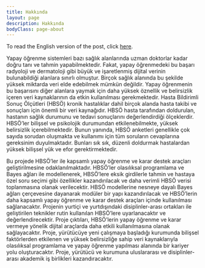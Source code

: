 ```yaml
---
title: Hakkında
layout: page
description: Hakkında
bodyClass: page-about
---
```


To read the English version of the post, click [here](/about.md/).

Yapay öğrenme sistemleri bazı sağlık alanlarında uzman doktorlar kadar doğru tanı ve tahmin yapabilmektedir. Fakat, yapay öğrenmedeki bu başarı radyoloji ve dermatoloji gibi büyük ve işaretlenmiş dijital verinin bulunabildiği alanlara sınırlı olmuştur. Birçok sağlık alanında bu şekilde yüksek miktarda veri elde edebilmek mümkün değildir. Yapay öğrenmenin bu başarısını diğer alanlara yaymak için daha yüksek öznellik ve belirsizlik içeren veri kaynaklarının da etkin kullanılması gerekmektedir. Hasta Bildirimli Sonuç Ölçütleri (HBSÖ) kronik hastalıklar dahil birçok alanda hasta takibi ve sonuçları için önemli bir veri kaynağıdır. HBSÖ hasta tarafından doldurulan, hastanın sağlık durumunu ve tedavi sonuçlarını değerlendirdiği ölçeklerdir. HBSÖ’ler bilişsel ve psikolojik durumundan etkilenebilmekte, yüksek belirsizlik içerebilmektedir. Bunun yanında, HBSÖ anketleri genellikle çok sayıda sorudan oluşmakta ve kullanımı için tüm soruların cevaplarına gereksinim duyulmaktadır. Bunları sık sık, düzenli doldurmak hastalardan yüksek bilişsel yük ve efor gerektirmektedir.

Bu projede HBSÖ’ler ile kapsamlı yapay öğrenme ve karar destek araçları geliştirilmesine odaklanılmaktadır. HBSÖ’ler olasılıksal programlama ve Bayes ağları ile modellenerek, HBSÖ’lere eksik girdilerle tahmin ve hastaya özel soru seçimi gibi özellikler kazandırılacak ve daha verimli HBSÖ verisi toplanmasına olanak verilecektir. HBSÖ modellerine nesneye dayalı Bayes ağları çerçevesine dayanarak modüler bir yapı kazandırılacak ve HBSÖ’lerin daha kapsamlı yapay öğrenme ve karar destek araçları içinde kullanılması sağlanacaktır. Projenin yurtiçi ve yurtdışındaki disiplinler-arası ortakları ile geliştirilen teknikler rutin kullanılan HBSÖ’lere uyarlanacaktır ve değerlendirecektir. Proje çıktıları, HBSÖ’lerin yapay öğrenme ve karar vermeye yönelik dijital araçlarda daha etkili kullanılmasına olanak sağlayacaktır. Proje, yürütücüye yeni çalışmaya başladığı kurumunda bilişsel faktörlerden etkilenen ve yüksek belirsizliğe sahip veri kaynaklarıyla olasılıksal programlama ve yapay öğrenme yapılması alanında bir kariyer yolu oluşturacaktır. Proje, yürütücü ve kurumuna uluslararası ve disiplinler-arası akademik iş birlikleri kazandıracaktır.
